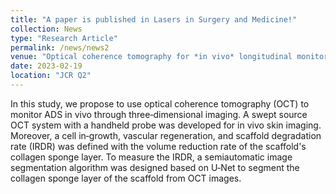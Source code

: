 ```yaml
---
title: "A paper is published in Lasers in Surgery and Medicine!"
collection: News
type: "Research Article"
permalink: /news/news2
venue: "Optical coherence tomography for *in vivo* longitudinal monitoring of artificial dermal scaffold, Lasers in Surgery and Medicine"
date: 2023-02-19
location: "JCR Q2"
---
```


 In this study, we propose to use optical coherence tomography (OCT) to monitor ADS in vivo through three‐dimensional imaging. A swept source OCT system with 
 a handheld probe was developed for in vivo skin imaging. Moreover, a cell in‐growth, vascular regeneration, and scaffold degradation rate (IRDR) was defined 
 with the volume reduction rate of the scaffold's collagen sponge layer. To measure the IRDR, a semiautomatic image segmentation algorithm was designed based 
 on U‐Net to segment the collagen sponge layer of the scaffold from OCT images.
